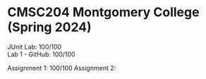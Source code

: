 # CMSC204 Montgomery College (Spring 2024)


JUnit Lab: 100/100  
Lab 1 - GitHub: 100/100

Assignment 1: 100/100
Assignment 2:
